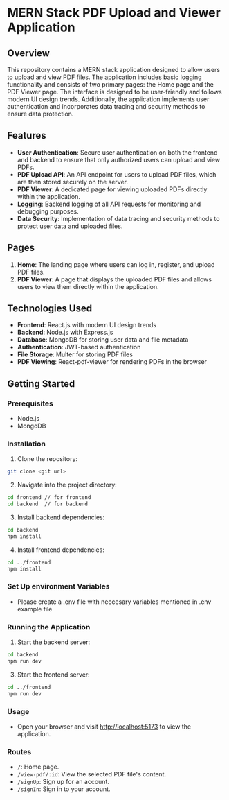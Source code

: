# MERN Stack PDF Upload and Viewer Application

## Overview

This repository contains a MERN stack application designed to allow users to upload and view PDF files. The application includes basic logging functionality and consists of two primary pages: the Home page and the PDF Viewer page. The interface is designed to be user-friendly and follows modern UI design trends. Additionally, the application implements user authentication and incorporates data tracing and security methods to ensure data protection.

## Features

- **User Authentication**: Secure user authentication on both the frontend and backend to ensure that only authorized users can upload and view PDFs.
- **PDF Upload API**: An API endpoint for users to upload PDF files, which are then stored securely on the server.
- **PDF Viewer**: A dedicated page for viewing uploaded PDFs directly within the application.
- **Logging**: Backend logging of all API requests for monitoring and debugging purposes.
- **Data Security**: Implementation of data tracing and security methods to protect user data and uploaded files.

## Pages

1. **Home**: The landing page where users can log in, register, and upload PDF files.
2. **PDF Viewer**: A page that displays the uploaded PDF files and allows users to view them directly within the application.



## Technologies Used

- **Frontend**: React.js with modern UI design trends
- **Backend**: Node.js with Express.js
- **Database**: MongoDB for storing user data and file metadata
- **Authentication**: JWT-based authentication
- **File Storage**: Multer for storing PDF files
- **PDF Viewing**: React-pdf-viewer for rendering PDFs in the browser

## Getting Started


### Prerequisites

- Node.js
- MongoDB
  

### Installation

1. Clone the repository:
```bash
git clone <git url>
```


2. Navigate into the project directory:
```bash
cd frontend // for frontend
cd backend  // for backend
```

3. Install backend dependencies:
```bash
cd backend
npm install
```

4. Install frontend dependencies:
```bash
cd ../frontend
npm install
```
### Set Up environment Variables

- Please create a .env file with neccesary variables mentioned in .env example file


### Running the Application

1. Start the backend server:
```bash
cd backend
npm run dev
```

3. Start the frontend server:
```bash
cd ../frontend
npm run dev
```

### Usage
- Open your browser and visit [http://localhost:5173](http://localhost:5173) to view the application.

### Routes

- `/`: Home page.
- `/view-pdf/:id`: View the selected PDF file's content.
- `/signUp`: Sign up for an account.
- `/signIn`: Sign in to your account.
